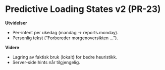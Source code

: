 # Predictive Loading States v2 (PR-23)

**Utvidelser**
- Per-intent per ukedag (mandag → reports.monday).
- Personlig tekst (“Forbereder morgenoversikten …”).

**Videre**
- Lagring av faktisk bruk (lokalt) for bedre heuristikk.
- Server-side hints når tilgjengelig.